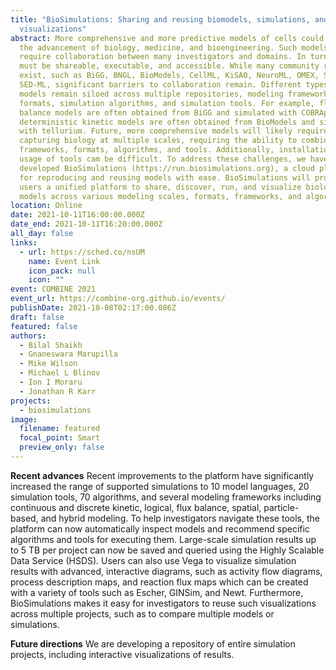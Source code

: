 ```yaml
---
title: "BioSimulations: Sharing and reusing biomodels, simulations, and
  visualizations"
abstract: More comprehensive and more predictive models of cells could enable
  the advancement of biology, medicine, and bioengineering. Such models will
  require collaboration between many investigators and domains. In turn, models
  must be shareable, executable, and accessible. While many community resources
  exist, such as BiGG, BNGL, BioModels, CellML, KiSAO, NeuroML, OMEX, SBML, and
  SED-ML, significant barriers to collaboration remain. Different types of
  models remain siloed across multiple repositories, modeling frameworks, model
  formats, simulation algorithms, and simulation tools. For example, flux
  balance models are often obtained from BiGG and simulated with COBRApy, while
  deterministic kinetic models are often obtained from BioModels and simulated
  with tellurium. Future, more comprehensive models will likely require
  capturing biology at multiple scales, requiring the ability to combine
  frameworks, formats, algorithms, and tools. Additionally, installation and
  usage of tools cam be difficult. To address these challenges, we have
  developed BioSimulations (https://run.biosimulations.org), a cloud platform
  for reproducing and reusing models with ease. BioSimulations will provide
  users a unified platform to share, discover, run, and visualize biological
  models across various modeling scales, formats, frameworks, and algorithms.
location: Online
date: 2021-10-11T16:00:00.000Z
date_end: 2021-10-11T16:20:00.000Z
all_day: false
links:
  - url: https://sched.co/nsUM
    name: Event Link
    icon_pack: null
    icon: ""
event: COMBINE 2021
event_url: https://combine-org.github.io/events/
publishDate: 2021-10-08T02:17:00.086Z
draft: false
featured: false
authors:
  - Bilal Shaikh
  - Gnaneswara Marupilla
  - Mike Wilson
  - Michael L Blinov
  - Ion I Moraru
  - Jonathan R Karr
projects:
  - biosimulations
image:
  filename: featured
  focal_point: Smart
  preview_only: false
---
```

**Recent advances**
Recent improvements to the platform have significantly increased the range of supported simulations to 10 model languages, 20 simulation tools, 70 algorithms, and several modeling frameworks including continuous and discrete kinetic, logical, flux balance, spatial, particle-based, and hybrid modeling. To help investigators navigate these tools, the platform can now automatically inspect models and recommend specific algorithms and tools for executing them. Large-scale simulation results up to 5 TB per project can now be saved and queried using the Highly Scalable Data Service (HSDS). Users can also use Vega to visualize simulation results with advanced, interactive diagrams, such as activity flow diagrams, process description maps, and reaction flux maps which can be created with a variety of tools such as Escher, GINSim, and Newt. Furthermore, BioSimulations makes it easy for investigators to reuse such visualizations across multiple projects, such as to compare multiple models or simulations.

**Future directions**
We are developing a repository  of entire simulation projects, including interactive visualizations of results.
